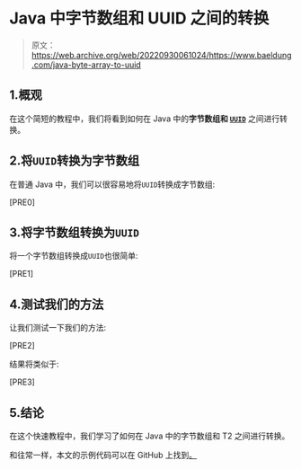 # Java 中字节数组和 UUID 之间的转换

> 原文：<https://web.archive.org/web/20220930061024/https://www.baeldung.com/java-byte-array-to-uuid>

## 1.概观

在这个简短的教程中，我们将看到如何在 Java 中的**字节数组和 [`UUID`](/web/20220923232236/https://www.baeldung.com/java-uuid)** 之间进行转换。

## 2.将`UUID`转换为字节数组

在普通 Java 中，我们可以很容易地将`UUID`转换成字节数组:

[PRE0]

## 3.将字节数组转换为`UUID`

将一个字节数组转换成`UUID`也很简单:

[PRE1]

## 4.测试我们的方法

让我们测试一下我们的方法:

[PRE2]

结果将类似于:

[PRE3]

## 5.结论

在这个快速教程中，我们学习了如何在 Java 中的字节数组和 T2 之间进行转换。

和往常一样，本文的示例代码可以在 GitHub 上找到[。](https://web.archive.org/web/20220923232236/https://github.com/eugenp/tutorials/tree/master/core-java-modules/core-java-8-2)